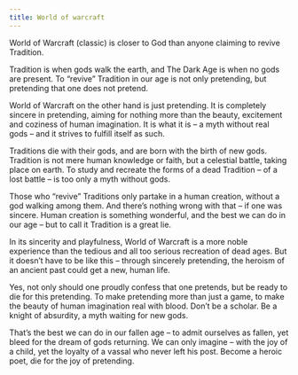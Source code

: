 ```yaml
---
title: World of warcraft
---
```

World of Warcraft (classic) is closer to God than anyone claiming to revive Tradition.

Tradition is when gods walk the earth, and The Dark Age is when no gods are present. To “revive” Tradition in our age is not only pretending, but pretending that one does not pretend.

World of Warcraft on the other hand is just pretending. It is completely sincere in pretending, aiming for nothing more than the beauty, excitement and coziness of human imagination. It is what it is – a myth without real gods – and it strives to fulfill itself as such.

Traditions die with their gods, and are born with the birth of new gods. Tradition is not mere human knowledge or faith, but a celestial battle, taking place on earth. To study and recreate the forms of a dead Tradition – of a lost battle – is too only a myth without gods.

Those who “revive” Traditions only partake in a human creation, without a god walking among them. And there’s nothing wrong with that – if one was sincere. Human creation is something wonderful, and the best we can do in our age – but to call it Tradition is a great lie.

In its sincerity and playfulness, World of Warcraft is a more noble experience than the tedious and all too serious recreation of dead ages. But it doesn’t have to be like this – through sincerely pretending, the heroism of an ancient past could get a new, human life.

Yes, not only should one proudly confess that one pretends, but be ready to die for this pretending. To make pretending more than just a game, to make the beauty of human imagination real with blood. Don’t be a scholar. Be a knight of absurdity, a myth waiting for new gods.

That’s the best we can do in our fallen age – to admit ourselves as fallen, yet bleed for the dream of gods returning. We can only imagine – with the joy of a child, yet the loyalty of a vassal who never left his post. Become a heroic poet, die for the joy of pretending.

